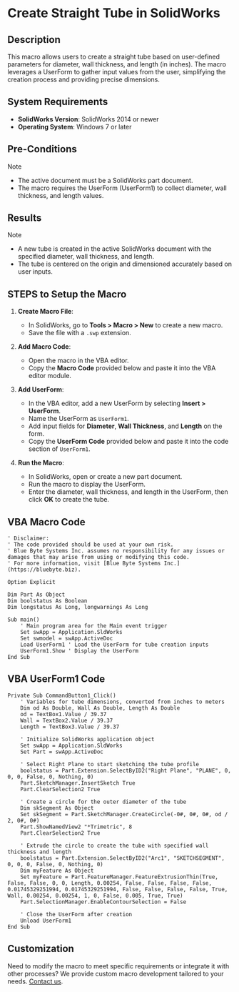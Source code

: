 # Create Straight Tube in SolidWorks

## Description
This macro allows users to create a straight tube based on user-defined parameters for diameter, wall thickness, and length (in inches). The macro leverages a UserForm to gather input values from the user, simplifying the creation process and providing precise dimensions.

## System Requirements
- **SolidWorks Version**: SolidWorks 2014 or newer
- **Operating System**: Windows 7 or later

## Pre-Conditions
> [!NOTE]
> - The active document must be a SolidWorks part document.
> - The macro requires the UserForm (UserForm1) to collect diameter, wall thickness, and length values.

## Results
> [!NOTE]
> - A new tube is created in the active SolidWorks document with the specified diameter, wall thickness, and length.
> - The tube is centered on the origin and dimensioned accurately based on user inputs.

## STEPS to Setup the Macro

1. **Create Macro File**:
   - In SolidWorks, go to **Tools > Macro > New** to create a new macro.
   - Save the file with a `.swp` extension.

2. **Add Macro Code**:
   - Open the macro in the VBA editor.
   - Copy the **Macro Code** provided below and paste it into the VBA editor module.

3. **Add UserForm**:
   - In the VBA editor, add a new UserForm by selecting **Insert > UserForm**.
   - Name the UserForm as `UserForm1`.
   - Add input fields for **Diameter**, **Wall Thickness**, and **Length** on the form.
   - Copy the **UserForm Code** provided below and paste it into the code section of `UserForm1`.

4. **Run the Macro**:
   - In SolidWorks, open or create a new part document.
   - Run the macro to display the UserForm.
   - Enter the diameter, wall thickness, and length in the UserForm, then click **OK** to create the tube.

## VBA Macro Code

```vbnet
' Disclaimer:
' The code provided should be used at your own risk.  
' Blue Byte Systems Inc. assumes no responsibility for any issues or damages that may arise from using or modifying this code.  
' For more information, visit [Blue Byte Systems Inc.](https://bluebyte.biz).

Option Explicit

Dim Part As Object
Dim boolstatus As Boolean
Dim longstatus As Long, longwarnings As Long

Sub main()
    ' Main program area for the Main event trigger
    Set swApp = Application.SldWorks
    Set swmodel = swApp.ActiveDoc
    Load UserForm1 ' Load the UserForm for tube creation inputs
    UserForm1.Show ' Display the UserForm
End Sub
```

## VBA UserForm1 Code

```vbnet
Private Sub CommandButton1_Click()
    ' Variables for tube dimensions, converted from inches to meters
    Dim od As Double, Wall As Double, Length As Double
    od = TextBox1.Value / 39.37
    Wall = TextBox2.Value / 39.37
    Length = TextBox3.Value / 39.37

    ' Initialize SolidWorks application object
    Set swApp = Application.SldWorks
    Set Part = swApp.ActiveDoc

    ' Select Right Plane to start sketching the tube profile
    boolstatus = Part.Extension.SelectByID2("Right Plane", "PLANE", 0, 0, 0, False, 0, Nothing, 0)
    Part.SketchManager.InsertSketch True
    Part.ClearSelection2 True

    ' Create a circle for the outer diameter of the tube
    Dim skSegment As Object
    Set skSegment = Part.SketchManager.CreateCircle(-0#, 0#, 0#, od / 2, 0#, 0#)
    Part.ShowNamedView2 "*Trimetric", 8
    Part.ClearSelection2 True

    ' Extrude the circle to create the tube with specified wall thickness and length
    boolstatus = Part.Extension.SelectByID2("Arc1", "SKETCHSEGMENT", 0, 0, 0, False, 0, Nothing, 0)
    Dim myFeature As Object
    Set myFeature = Part.FeatureManager.FeatureExtrusionThin(True, False, False, 0, 0, Length, 0.00254, False, False, False, False, 0.01745329251994, 0.01745329251994, False, False, False, False, True, Wall, 0.00254, 0.00254, 1, 0, False, 0.005, True, True)
    Part.SelectionManager.EnableContourSelection = False

    ' Close the UserForm after creation
    Unload UserForm1
End Sub
```

## Customization
Need to modify the macro to meet specific requirements or integrate it with other processes? We provide custom macro development tailored to your needs. [Contact us](https://bluebyte.biz/contact).
